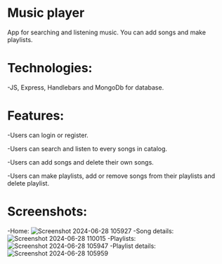 # Music player

App for searching and listening music. You can add songs and make playlists.

# Technologies:

-JS, Express, Handlebars and MongoDb for database.

# Features:

-Users can login or register.

-Users can search and listen to every songs in catalog.

-Users can add songs and delete their own songs.

-Users can make playlists, add or remove songs from their playlists and delete playlist.

# Screenshots:

-Home:
![Screenshot 2024-06-28 105927](https://github.com/Qsen02/My-programs/assets/101555544/4578c1dd-3892-48d9-8523-504f22be69b2)
-Song details:
![Screenshot 2024-06-28 110015](https://github.com/Qsen02/My-programs/assets/101555544/773b5573-3e85-4c7b-95cb-1177c7baeaff)
-Playlists:
![Screenshot 2024-06-28 105947](https://github.com/Qsen02/My-programs/assets/101555544/7b35c1e3-8680-4961-bd2f-e6587caea7fd)
-Playlist details:
![Screenshot 2024-06-28 105959](https://github.com/Qsen02/My-programs/assets/101555544/522222dc-3839-414f-8b45-0cdfb95c44fc)




